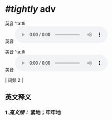 # ***\#tightly*** adv
英音 'taɪtli  
英音
<audio src="./media/tightly-B.aac" controls="controls"></audio>

美音 'taɪtli  
美音
<audio src="./media/tightly.aac" controls="controls"></audio>



| 词频 2 |  

英文释义
---
### 1.*高义频：* **紧地；牢牢地**  


